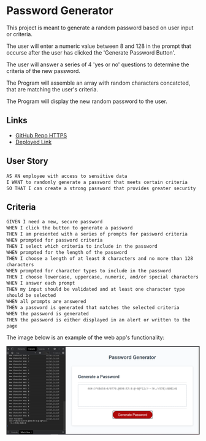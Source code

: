 # Password Generator

This project is meant to generate a random password based on user input or criteria.

The user will enter a numeric value between 8 and 128 in the prompt that occurse after the user has clicked the 'Generate Password Button'.

The user will answer a series of 4 'yes or no' questions to determine the criteria of the new password.

The Program will assemble an array with random characters concatcted, that are matching the user's criteria.

The Program will display the new random password to the user.

## Links

* [GitHub Repo HTTPS](https://github.com/kjmckinley/password.git)
* [Deployed Link](https://kjmckinley.github.io/password/)

## User Story

```
AS AN employee with access to sensitive data
I WANT to randomly generate a password that meets certain criteria
SO THAT I can create a strong password that provides greater security
```

## Criteria

```
GIVEN I need a new, secure password
WHEN I click the button to generate a password
THEN I am presented with a series of prompts for password criteria
WHEN prompted for password criteria
THEN I select which criteria to include in the password
WHEN prompted for the length of the password
THEN I choose a length of at least 8 characters and no more than 128 characters
WHEN prompted for character types to include in the password
THEN I choose lowercase, uppercase, numeric, and/or special characters
WHEN I answer each prompt
THEN my input should be validated and at least one character type should be selected
WHEN all prompts are answered
THEN a password is generated that matches the selected criteria
WHEN the password is generated
THEN the password is either displayed in an alert or written to the page
```

The image below is an example of the web app's functionality:

![password generator demo](./Assets/password-example.png)

